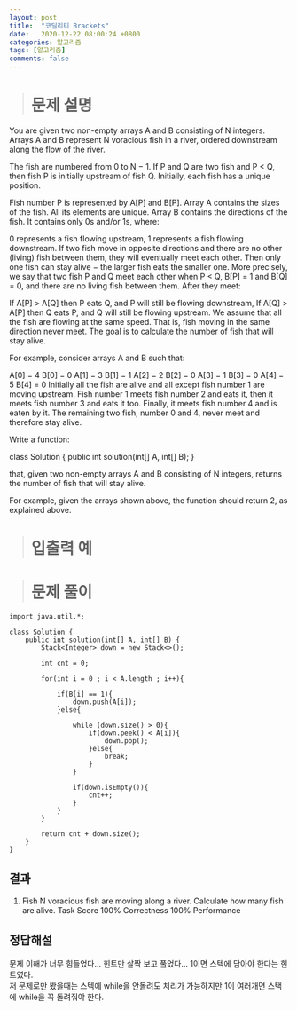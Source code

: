 ```yaml
---
layout: post
title:  "코딜리티 Brackets"
date:   2020-12-22 08:00:24 +0800
categories: 알고리즘
tags: [알고리즘]
comments: false
---
```


># 문제 설명
  
You are given two non-empty arrays A and B consisting of N integers. Arrays A and B represent N voracious fish in a river, ordered downstream along the flow of the river.

The fish are numbered from 0 to N − 1. If P and Q are two fish and P < Q, then fish P is initially upstream of fish Q. Initially, each fish has a unique position.

Fish number P is represented by A[P] and B[P]. Array A contains the sizes of the fish. All its elements are unique. Array B contains the directions of the fish. It contains only 0s and/or 1s, where:

0 represents a fish flowing upstream,
1 represents a fish flowing downstream.
If two fish move in opposite directions and there are no other (living) fish between them, they will eventually meet each other. Then only one fish can stay alive − the larger fish eats the smaller one. More precisely, we say that two fish P and Q meet each other when P < Q, B[P] = 1 and B[Q] = 0, and there are no living fish between them. After they meet:

If A[P] > A[Q] then P eats Q, and P will still be flowing downstream,
If A[Q] > A[P] then Q eats P, and Q will still be flowing upstream.
We assume that all the fish are flowing at the same speed. That is, fish moving in the same direction never meet. The goal is to calculate the number of fish that will stay alive.

For example, consider arrays A and B such that:

  A[0] = 4    B[0] = 0
  A[1] = 3    B[1] = 1
  A[2] = 2    B[2] = 0
  A[3] = 1    B[3] = 0
  A[4] = 5    B[4] = 0
Initially all the fish are alive and all except fish number 1 are moving upstream. Fish number 1 meets fish number 2 and eats it, then it meets fish number 3 and eats it too. Finally, it meets fish number 4 and is eaten by it. The remaining two fish, number 0 and 4, never meet and therefore stay alive.

Write a function:

class Solution { public int solution(int[] A, int[] B); }

that, given two non-empty arrays A and B consisting of N integers, returns the number of fish that will stay alive.

For example, given the arrays shown above, the function should return 2, as explained above.

># 입출력 예



># 문제 풀이

```
import java.util.*;

class Solution {
    public int solution(int[] A, int[] B) {
        Stack<Integer> down = new Stack<>();

        int cnt = 0;

        for(int i = 0 ; i < A.length ; i++){

            if(B[i] == 1){
                down.push(A[i]);
            }else{

                while (down.size() > 0){
                    if(down.peek() < A[i]){
                        down.pop();
                    }else{
                        break;
                    }
                }

                if(down.isEmpty()){
                    cnt++;
                }
            }
        }

        return cnt + down.size();
    }
}
```

## 결과

1. Fish
N voracious fish are moving along a river. Calculate how many fish are alive.
Task Score
100%
Correctness
100%
Performance


## 정답해설

문제 이해가 너무 힘들었다... 힌트만 살짝 보고 풀었다... 1이면 스텍에 담아야 한다는 힌트였다.  
저 문제로만 봤을때는 스텍에 while을 안돌려도 처리가 가능하지만 1이 여러개면 스택에 while을 꼭 돌려줘야 한다.


